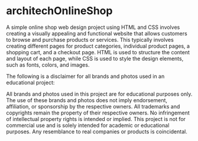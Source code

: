 # architechOnlineShop

A simple online shop web design project using HTML and CSS involves creating a visually appealing and functional website that allows customers to browse and purchase products or services. This typically involves creating different pages for product categories, individual product pages, a shopping cart, and a checkout page. HTML is used to structure the content and layout of each page, while CSS is used to style the design elements, such as fonts, colors, and images.



The following is a disclaimer for all brands and photos used in an educational project:

All brands and photos used in this project are for educational purposes only. The use of these brands and photos does not imply endorsement, affiliation, or sponsorship by the respective owners. All trademarks and copyrights remain the property of their respective owners. No infringement of intellectual property rights is intended or implied. This project is not for commercial use and is solely intended for academic or educational purposes. Any resemblance to real companies or products is coincidental.
